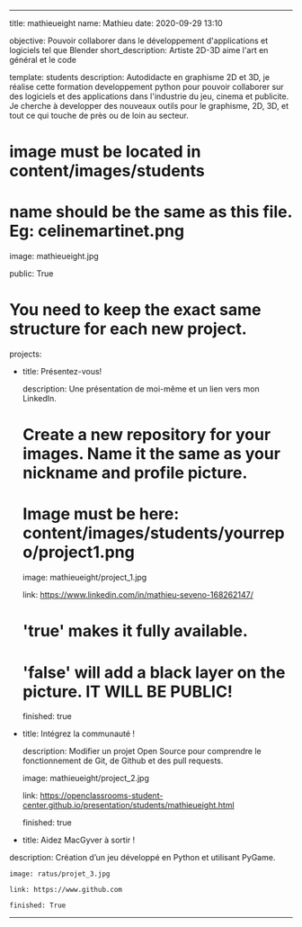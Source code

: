 ---


title: mathieueight
name: Mathieu
date: 2020-09-29 13:10

objective: Pouvoir collaborer dans le développement d'applications et logiciels tel que Blender
short_description: Artiste 2D-3D aime l'art en général et le code 

template: students
description:
    Autodidacte en graphisme 2D et 3D, je réalise cette formation developpement python pour pouvoir collaborer sur des logiciels et des
    applications dans l'industrie du jeu, cinema et publicite. Je cherche à developper des nouveaux outils pour le graphisme, 2D, 3D, et tout ce qui touche de près ou de loin au secteur.

# image must be located in content/images/students
# name should be the same as this file. Eg: celinemartinet.png
image: mathieueight.jpg

public: True


# You need to keep the exact same structure for each new project.

projects:

  - title: Présentez-vous!

    description: Une présentation de moi-même et un lien vers mon LinkedIn.

    # Create a new repository for your images. Name it the same as your nickname and profile picture.

    # Image must be here: content/images/students/yourrepo/project1.png

    image: mathieueight/project_1.jpg

    link: https://www.linkedin.com/in/mathieu-seveno-168262147/

    # 'true' makes it fully available.

    # 'false' will add a black layer on the picture. IT WILL BE PUBLIC!

    finished: true

  - title: Intégrez la communauté !

    description: Modifier un projet Open Source pour comprendre le fonctionnement de Git, de Github et des pull requests. 

    image: mathieueight/project_2.jpg

    link: https://openclassrooms-student-center.github.io/presentation/students/mathieueight.html

    finished: true

  - title: Aidez MacGyver à sortir !

   description: Création d’un jeu développé en Python et utilisant PyGame.

    image: ratus/projet_3.jpg

    link: https://www.github.com

    finished: True

---
